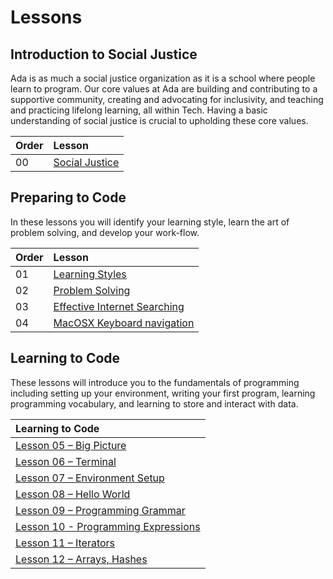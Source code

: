 # Lessons

## Introduction to Social Justice
Ada is as much a social justice organization as it is a school where people learn to program. Our core values at Ada are building and contributing to a supportive community, creating and advocating for inclusivity, and teaching and practicing lifelong learning, all within Tech. Having a basic understanding of social justice is crucial to upholding these core values.

| Order | Lesson |
| :--- | :--- |
| 00 | [Social Justice](social-justice/) |

## Preparing to Code 
In these lessons you will identify your learning style, learn the art of problem solving, and develop your work-flow.

| Order | Lesson |
| :--- | :--- |
| 01 | [Learning Styles](learning-styles/) |
| 02 | [Problem Solving](problem-solving/) |
| 03 | [Effective Internet Searching](effective-internet-searching/) |
| 04 | [MacOSX Keyboard navigation](keyboard-navigation/) |

## Learning to Code
These lessons will introduce you to the fundamentals of programming including setting up your environment, writing your first program, learning programming vocabulary, and learning to store and interact with data.

| Learning to Code |
| :--- |
| [Lesson 05 – Big Picture](05-big-picture/) |
| [Lesson 06 – Terminal](06-terminal/) |
| [Lesson 07 – Environment Setup](07-environment-setup/) |
| [Lesson 08 – Hello World](08-hello-world/) |
| [Lesson 09 – Programming Grammar](09-programming-grammar/) |
| [Lesson 10 - Programming Expressions](10-programming-expressions/) |
| [Lesson 11 – Iterators](11-iterators/) |
| [Lesson 12 – Arrays, Hashes](12-basic-data-structs/) |
